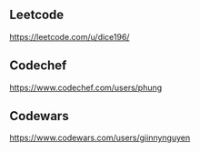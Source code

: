 ## Leetcode
https://leetcode.com/u/dice196/

## Codechef
https://www.codechef.com/users/phung

## Codewars
https://www.codewars.com/users/giinnynguyen
